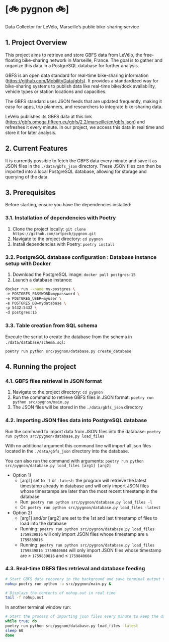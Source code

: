 # [🚲 pygnon 🚲]
Data Collector for LeVélo, Marseille’s public bike-sharing service

## 1. Project Overview

This project aims to retrieve and store GBFS data from LeVélo, the free-floating bike-sharing network in Marseille, France. The goal is to gather and organize this data in a PostgreSQL database for further analysis.

GBFS is an open data standard for real-time bike-sharing information (https://github.com/MobilityData/gbfs). It provides a standardized way for bike-sharing systems to publish data like real-time bike/dock availability, vehicle types or station locations and capacities.

The GBFS standard uses JSON feeds that are updated frequently, making it easy for apps, trip planners, and researchers to integrate bike-sharing data.

LeVélo publishes its GBFS data at this link (https://gbfs.omega.fifteen.eu/gbfs/2.2/marseille/en/gbfs.json) and refreshes it every minute. In our project, we access this data in real time and store it for later analysis.

## 2. Current Features

It is currently possible to fetch the GBFS data every minute and save it as JSON files in the `./data/gbfs_json` directory. These JSON files can then be imported into a local PostgreSQL database, allowing for storage and querying of the data.

## 3. Prerequisites

Before starting, ensure you have the dependencies installed:

### 3.1. Installation of dependencies with Poetry

1. Clone the project locally: `git clone https://github.com/artpech/pygnon.git`
2. Navigate to the project directory: `cd pygnon`
3. Install dependencies with Poetry: `poetry install`

### 3.2. PostgreSQL database configuration : Database instance setup with Docker

1. Download the PostgreSQL image: `docker pull postgres:15`
2. Launch a database instance:

```bash
docker run --name my-postgres \
-e POSTGRES_PASSWORD=mypassword \
-e POSTGRES_USER=myuser \
-e POSTGRES_DB=mydatabase \
-p 5432:5432 \
-d postgres:15
```

### 3.3. Table creation from SQL schema

Execute the script to create the database from the schema in `./data/database/schema.sql`:

 `poetry run python src/pygnon/database.py create_database`

## 4. Running the project

### 4.1. GBFS files retrieval in JSON format

1. Navigate to the project directory: `cd pygnon`
2. Run the command to retrieve GBFS files in JSON format: `poetry run python src/pygnon/main.py`
3. The JSON files will be stored in the `./data/gbfs_json` directory

### 4.2. Importing JSON files data into PostgreSQL database

Run the command to import data from JSON files into the database: `poetry run python src/pygnon/database.py load_files`

With no additional argument this command line will import all json files located in the `./data/gbfs_json` directory  into the database.

You can also run the command with arguments: `poetry run python src/pygnon/database.py load_files [arg1] [arg2]`

- Option 1)
    - [arg1] set to `-l` or `-latest`: the program will retrieve the latest timestamp already in database and will only import JSON files whose timestamps are later than the most recent timestamp in the database
    - Run: `poetry run python src/pygnon/database.py load_files -l`
    - Or: `poetry run python src/pygnon/database.py load_files -latest`
- Option 2)
    - [arg1] and/or [arg2] are set to the 1st and last timestamp of files to load into the database
    - Running: `poetry run python src/pygnon/database.py load_files 1759839816` will only import JSON files whose timestamp are ≥ `1759839816`
    - Running: `poetry run python src/pygnon/database.py load_files 1759839816 1759840604` will only import JSON files whose timestamp are ≥ `1759839816` and ≤ `1759840604`

### 4.3. Real-time GBFS files retrieval and database feeding

```bash
# Start GBFS data recovery in the background and save terminal output to the nohup.out file.
nohup poetry run python -u src/pygnon/main.py &

# Displays the contents of nohup.out in real time
tail -f nohup.out
```

In another terminal window run:

```bash
# Start the process of importing json files every minute to keep the database up to date.
while true; do
poetry run python src/pygnon/database.py load_files -latest
sleep 60
done
```
